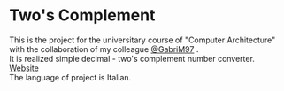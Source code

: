 Two's Complement
=================

This is the project for the universitary course of "Computer Architecture" with the collaboration of my colleague [@GabriM97](https://github.com/GabriM97) .  
It is realized simple decimal - two's complement number converter.  
[Website](https://galileo.dmi.unict.it/projects/twoscomplement/)   
The language of project is Italian.
